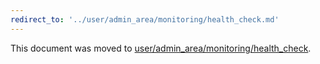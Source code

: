 ```yaml
---
redirect_to: '../user/admin_area/monitoring/health_check.md'
---
```


This document was moved to [user/admin_area/monitoring/health_check](../user/admin_area/monitoring/health_check.md).

<!-- This redirect file can be deleted February 1, 2021, or later. -->
<!-- Before deletion, see: https://docs.gitlab.com/ee/development/documentation/#move-or-rename-a-page -->
